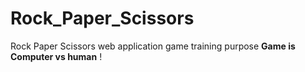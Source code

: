 # Rock_Paper_Scissors
Rock Paper Scissors web application game training purpose 
__Game is Computer vs human__ !
